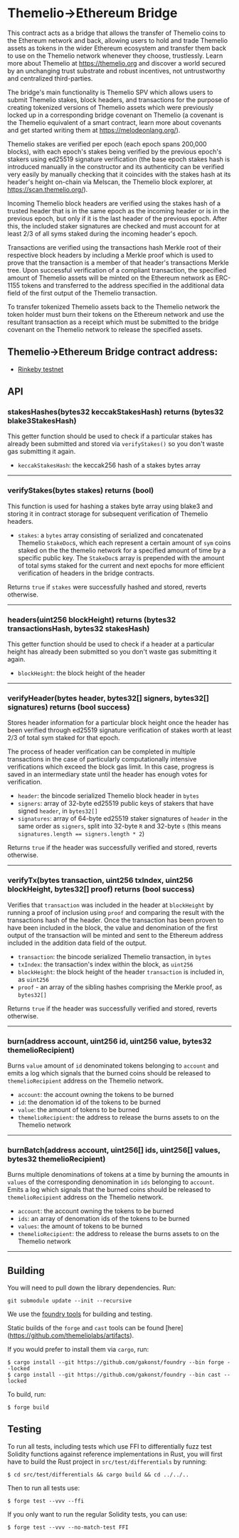 # Themelio->Ethereum Bridge

This contract acts as a bridge that allows the transfer of Themelio coins to the Ethereum
network and back, allowing users to hold and trade Themelio assets as tokens in the wider
Ethereum ecosystem and transfer them back to use on the Themelio network whenever they choose,
trustlessly. Learn more about Themelio at https://themelio.org and discover a world secured by an
unchanging trust substrate and robust incentives, not untrustworthy and centralized third-parties.

The bridge's main functionality is Themelio SPV which allows users to submit Themelio stakes, block
headers, and transactions for the purpose of creating tokenized versions of Themelio assets which
were previously locked up in a corresponding bridge covenant on Themelio (a covenant is the
Themelio equivalent of a smart contract, learn more about covenants and get started writing them at
https://melodeonlang.org/).

Themelio stakes are verified per epoch (each epoch spans 200,000 blocks), with each epoch's stakes
being verified by the previous epoch's stakers using ed25519 signature verification (the base epoch
stakes hash is introduced manually in the constructor and its authenticity can be verified very
easily by manually checking that it coincides with the stakes hash at its header's height on-chain
via Melscan, the Themelio block explorer, at https://scan.themelio.org/).

Incoming Themelio block headers are verified using the stakes hash of a trusted header that is in
the same epoch as the incoming header or is in the previous epoch, but only if it is the last
header of the previous epoch. After this, the included staker signatures are checked and must
account for at least 2/3 of all syms staked during the incoming header's epoch. 

Transactions are verified using the transactions hash Merkle root of their respective block
headers by including a Merkle proof which is used to prove that the transaction is a member of that
header's transactions Merkle tree. Upon successful verification of a compliant transaction, the
specified amount of Themelio assets will be minted on the Ethereum network as ERC-1155 tokens and
transferred to the address specified in the additional data field of the first output of the
Themelio transaction.

To transfer tokenized Themelio assets back to the Themelio network the token holder must burn
their tokens on the Ethereum network and use the resultant transaction as a receipt which must be
submitted to the bridge covenant on the Themelio network to release the specified assets.


## Themelio->Ethereum Bridge contract address:

* [Rinkeby testnet](https://rinkeby.etherscan.io/address/0x77653c46fbbadb73a389f99bc2a19ab5efb2ec01)



## API

### stakesHashes(bytes32 keccakStakesHash) returns (bytes32 blake3StakesHash)

This getter function should be used to check if a particular stakes has already been submitted
and stored via `verifyStakes()` so you don't waste gas submitting it again.

* `keccakStakesHash`: the keccak256 hash of a stakes bytes array

---

### verifyStakes(bytes stakes) returns (bool)

This function is used for hashing a stakes byte array using blake3 and storing it in contract
storage for subsequent verification of Themelio headers.

* `stakes`: a `bytes` array consisting of serialized and concatenated Themelio `StakeDoc`s, which
each represent a certain amount of `sym` coins staked on the the themelio network for a specified
amount of time by a specific public key. The `StakeDoc`s array is prepended with the amount of
total syms staked for the current and next epochs for more efficient verification of headers
in the bridge contracts.

Returns `true` if `stakes` were successfully hashed and stored, reverts otherwise.

----

### headers(uint256 blockHeight) returns (bytes32 transactionsHash, bytes32 stakesHash)

This getter function should be used to check if a header at a particular height has already been
submitted so you don't waste gas submitting it again.

* `blockHeight`: the block height of the header

---

### verifyHeader(bytes header, bytes32[] signers, bytes32[] signatures) returns (bool success)

Stores header information for a particular block height once the header has been verified through
ed25519 signature verification of stakes worth at least 2/3 of total sym staked for that epoch.

The process of header verification can be completed in multiple transactions in the case of
particularly computationally intensive verifications which exceed the block gas limit. In this
case, progress is saved in an intermediary state until the header has enough votes for
verification.

* `header`: the bincode serialized Themelio block header in `bytes`
* `signers`: array of 32-byte ed25519 public keys of stakers that have signed `header`, in
`bytes32[]`
* `signatures`: array of 64-byte ed25519 staker signatures of `header` in the same order as
`signers`, split into 32-byte `R` and 32-byte `s` (this means
`signatures.length == signers.length * 2`)

Returns `true` if the header was successfully verified and stored, reverts otherwise.

----

### verifyTx(bytes transaction, uint256 txIndex, uint256 blockHeight, bytes32[] proof) returns (bool success)

Verifies that `transaction` was included in the header at `blockHeight` by running a proof of
inclusion using `proof` and comparing the result with the transactions hash of the header. Once
the transaction has been proven to have been included in the block, the value and denomination of
the first output of the transaction will be minted and sent to the Ethereum address included in the
addition data field of the output.

* `transaction`: the bincode serialized Themelio transaction, in `bytes`
* `txIndex`: the transaction's index within the block, as `uint256`
* `blockHeight`: the block height of the header `transaction` is included in, as `uint256`
* `proof` - an array of the sibling hashes comprising the Merkle proof, as `bytes32[]`

Returns `true` if the header was successfully verified and stored, reverts otherwise.

---

### burn(address account, uint256 id, uint256 value, bytes32 themelioRecipient)

Burns `value` amount of `id` denominated tokens belonging to `account` and emits a log which
signals that the burned coins should be released to `themelioRecipient` address on the Themelio
network.

* `account`: the account owning the tokens to be burned
* `id`: the denomation id of the tokens to be burned
* `value`: the amount of tokens to be burned
* `themelioRecipient`: the address to release the burns assets to on the Themelio network

---

### burnBatch(address account, uint256[] ids, uint256[] values, bytes32 themelioRecipient)

Burns multiple denominations of tokens at a time by burning the amounts in `values` of the
corresponding denomination in `ids` belonging to `account`. Emits a log which signals that the
burned coins should be released to `themelioRecipient` address on the Themelio network.

* `account`: the account owning the tokens to be burned
* `ids`: an array of denomation ids of the tokens to be burned
* `values`: the amount of tokens to be burned
* `themelioRecipient`: the address to release the burns assets to on the Themelio network

---


## Building
You will need to pull down the library dependencies. Run:

```
git submodule update --init --recursive
```

We use the [foundry tools](https://github.com/gakonst/foundry) for building and testing.

Static builds of the `forge` and `cast` tools can be found [here]
(https://github.com/themeliolabs/artifacts).

If you would prefer to install them via `cargo`, run:

```
$ cargo install --git https://github.com/gakonst/foundry --bin forge --locked
$ cargo install --git https://github.com/gakonst/foundry --bin cast --locked
```

To build, run:
```
$ forge build
```


## Testing

To run all tests, including tests which use FFI to differentially fuzz test Solidity functions
against reference implementations in Rust, you will first have to build the Rust project in
`src/test/differentials` by running:
```
$ cd src/test/differentials && cargo build && cd ../../..
```
Then to run all tests use:
```
$ forge test --vvv --ffi
```

If you only want to run the regular Solidity tests, you can use:
```
$ forge test --vvv --no-match-test FFI
```